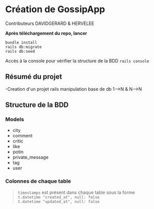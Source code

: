 # Création de GossipApp
Contributeurs DAVIDGERARD & HERVELEE

**Après téléchargement du repo, lancer**

```bundle install```  
```rails db:migrate```  
```rails db:seed```  

Accès à la console pour vérifier la structure de la BDD
```rails console```


## Résumé du projet
-Creation d'un projet rails manipulation base de db 1-->N & N-->N

## Structure de la BDD

### Models 
- city
- comment
- critic
- like
- potin
- private_message
- tag
- user

### Colonnes de chaque table
> ```timestamps``` est présent dans chaque table sous la forme  
> ```t.datetime "created_at", null: false```  
> ```t.datetime "updated_at", null: false```   

   

